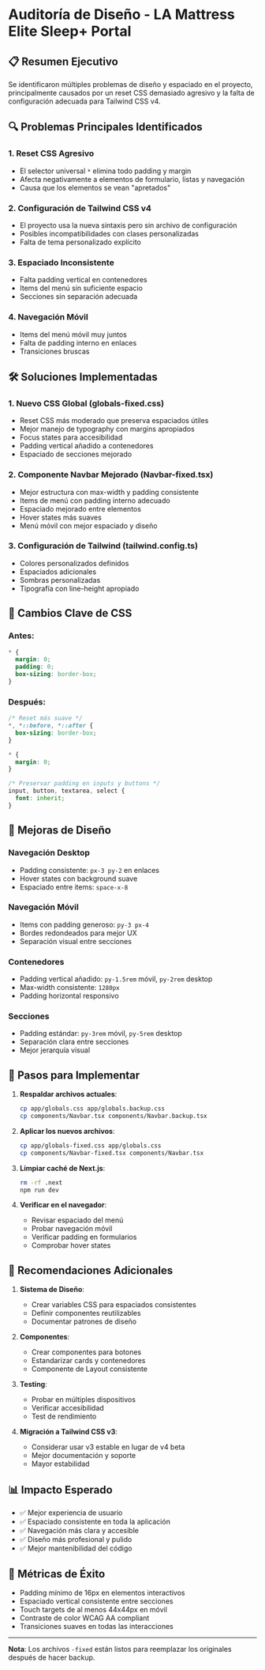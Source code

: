 # Auditoría de Diseño - LA Mattress Elite Sleep+ Portal

## 📋 Resumen Ejecutivo

Se identificaron múltiples problemas de diseño y espaciado en el proyecto, principalmente causados por un reset CSS demasiado agresivo y la falta de configuración adecuada para Tailwind CSS v4.

## 🔍 Problemas Principales Identificados

### 1. **Reset CSS Agresivo**
- El selector universal `*` elimina todo padding y margin
- Afecta negativamente a elementos de formulario, listas y navegación
- Causa que los elementos se vean "apretados"

### 2. **Configuración de Tailwind CSS v4**
- El proyecto usa la nueva sintaxis pero sin archivo de configuración
- Posibles incompatibilidades con clases personalizadas
- Falta de tema personalizado explícito

### 3. **Espaciado Inconsistente**
- Falta padding vertical en contenedores
- Items del menú sin suficiente espacio
- Secciones sin separación adecuada

### 4. **Navegación Móvil**
- Items del menú móvil muy juntos
- Falta de padding interno en enlaces
- Transiciones bruscas

## 🛠️ Soluciones Implementadas

### 1. **Nuevo CSS Global (globals-fixed.css)**
- Reset CSS más moderado que preserva espaciados útiles
- Mejor manejo de typography con margins apropiados
- Focus states para accesibilidad
- Padding vertical añadido a contenedores
- Espaciado de secciones mejorado

### 2. **Componente Navbar Mejorado (Navbar-fixed.tsx)**
- Mejor estructura con max-width y padding consistente
- Items de menú con padding interno adecuado
- Espaciado mejorado entre elementos
- Hover states más suaves
- Menú móvil con mejor espaciado y diseño

### 3. **Configuración de Tailwind (tailwind.config.ts)**
- Colores personalizados definidos
- Espaciados adicionales
- Sombras personalizadas
- Tipografía con line-height apropiado

## 📐 Cambios Clave de CSS

### Antes:
```css
* {
  margin: 0;
  padding: 0;
  box-sizing: border-box;
}
```

### Después:
```css
/* Reset más suave */
*, *::before, *::after {
  box-sizing: border-box;
}

* {
  margin: 0;
}

/* Preservar padding en inputs y buttons */
input, button, textarea, select {
  font: inherit;
}
```

## 🎨 Mejoras de Diseño

### Navegación Desktop
- Padding consistente: `px-3 py-2` en enlaces
- Hover states con background suave
- Espaciado entre items: `space-x-8`

### Navegación Móvil
- Items con padding generoso: `py-3 px-4`
- Bordes redondeados para mejor UX
- Separación visual entre secciones

### Contenedores
- Padding vertical añadido: `py-1.5rem` móvil, `py-2rem` desktop
- Max-width consistente: `1280px`
- Padding horizontal responsivo

### Secciones
- Padding estándar: `py-3rem` móvil, `py-5rem` desktop
- Separación clara entre secciones
- Mejor jerarquía visual

## 🚀 Pasos para Implementar

1. **Respaldar archivos actuales**:
   ```bash
   cp app/globals.css app/globals.backup.css
   cp components/Navbar.tsx components/Navbar.backup.tsx
   ```

2. **Aplicar los nuevos archivos**:
   ```bash
   cp app/globals-fixed.css app/globals.css
   cp components/Navbar-fixed.tsx components/Navbar.tsx
   ```

3. **Limpiar caché de Next.js**:
   ```bash
   rm -rf .next
   npm run dev
   ```

4. **Verificar en el navegador**:
   - Revisar espaciado del menú
   - Probar navegación móvil
   - Verificar padding en formularios
   - Comprobar hover states

## 🔧 Recomendaciones Adicionales

1. **Sistema de Diseño**:
   - Crear variables CSS para espaciados consistentes
   - Definir componentes reutilizables
   - Documentar patrones de diseño

2. **Componentes**:
   - Crear componentes para botones
   - Estandarizar cards y contenedores
   - Componente de Layout consistente

3. **Testing**:
   - Probar en múltiples dispositivos
   - Verificar accesibilidad
   - Test de rendimiento

4. **Migración a Tailwind CSS v3**:
   - Considerar usar v3 estable en lugar de v4 beta
   - Mejor documentación y soporte
   - Mayor estabilidad

## 📊 Impacto Esperado

- ✅ Mejor experiencia de usuario
- ✅ Espaciado consistente en toda la aplicación
- ✅ Navegación más clara y accesible
- ✅ Diseño más profesional y pulido
- ✅ Mejor mantenibilidad del código

## 🎯 Métricas de Éxito

- Padding mínimo de 16px en elementos interactivos
- Espaciado vertical consistente entre secciones
- Touch targets de al menos 44x44px en móvil
- Contraste de color WCAG AA compliant
- Transiciones suaves en todas las interacciones

---

**Nota**: Los archivos `-fixed` están listos para reemplazar los originales después de hacer backup.
